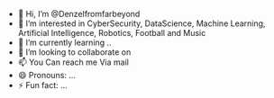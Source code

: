 - 👋 Hi, I’m @Denzelfromfarbeyond
- 👀 I’m interested in CyberSecurity, DataScience, Machine Learning, Artificial Intelligence, Robotics, Football and Music
- 🌱 I’m currently learning ..
- 💞️ I’m looking to collaborate on 
- 📫 You Can reach me Via mail
- 😄 Pronouns: ...
- ⚡ Fun fact: ...

<!---
Denzelfromfarbeyond/Denzelfromfarbeyond is a ✨ special ✨ repository because its `README.md` (this file) appears on your GitHub profile.
You can click the Preview link to take a look at your changes.
--->
